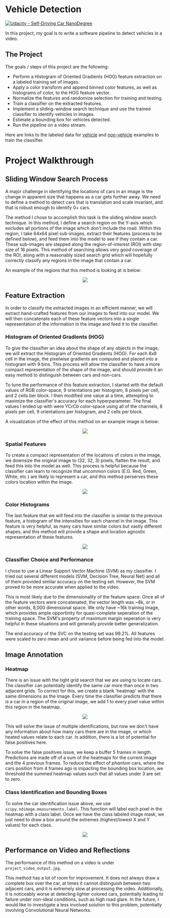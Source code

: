 # **Vehicle Detection**
[![Udacity - Self-Driving Car NanoDegree](https://s3.amazonaws.com/udacity-sdc/github/shield-carnd.svg)](http://www.udacity.com/drive)


In this project, my goal is to write a software pipeline to detect vehicles in a video.  

**The Project**
---

The goals / steps of this project are the following:

* Perform a Histogram of Oriented Gradients (HOG) feature extraction on a labeled training set of images.
* Apply a color transform and append binned color features, as well as histograms of color, to the HOG feature vector. 
* Normalize the features and randomize selection for training and testing.
* Train a classifier on the extracted features.
* Implement a sliding-window search technique and use the trained classifier to identify vehicles in images.
* Estimate a bounding box for vehicles detected.
* Run the pipeline on a video stream.

Here are links to the labeled data for [vehicle](https://s3.amazonaws.com/udacity-sdc/Vehicle_Tracking/vehicles.zip) and [non-vehicle](https://s3.amazonaws.com/udacity-sdc/Vehicle_Tracking/non-vehicles.zip) examples to train the classifier.  

# **Project Walkthrough**

## Sliding Window Search Process

A major challenge in identifying the locations of cars in an image is the change in apparent size that happens as a car gets further away. We need to define a method to detect cars that is translation and scale invariant, and that is robust enough to identify 0+ cars.

The method I chose to accomplish this task is the sliding window search technique. In this method, I define a search region on the Y-axis which excludes all portions of the image which don't include the road. Within this region, I take 64x64 pixel sub-images, extract their features (process to be defined below), and feed them into the model to see if they contain a car. These sub-images are stepped along the region-of-interest (ROI) with step size of 16 pixels. This method of searching allows very good coverage of the ROI, along with a reasonably sized search grid which will hopefully correctly classify any regions in the image that contain a car.

An example of the regions that this method is looking at is below:

<div align="center">
	<img src="https://github.com/jpthalman/CarND/blob/master/Projects/VehicleDetection/output_images/sliding-window.png">
</div>

## Feature Extraction

In order to classify the extracted images in an efficient manner, we will extract hand-crafted features from our images to feed into our model. We will then concatenate each of these feature vectors into a single representation of the information in the image and feed it to the classifier.

### Histogram of Oriented Gradients (HOG)

To give the classifier an idea about the shape of any objects in the image, we will extract the Histogram of Oriented Gradients (HOG). For each 8x8 cell in the image, the pixelwise gradients are computed and placed into a histogram with 9 bins. This process will allow the classifier to have a more compact representation of the shape of the image, and should provide it an easy method to distinguish between cars and non-cars.

To tune the performance of this feature extraction, I started with the default values of RGB color-space, 9 orientations per histogram, 8 pixels per cell, and 2 cells ber block. I then modified one value at a time, attempting to maximize the classifier's accuracy for each hyperparameter. The final values I ended up with were YCrCb color-space using all of the channels, 8 pixels per cell, 9 orientations per histogram, and 2 cells per block.

A visualization of the effect of this method on an example image is below:

<div align="center">
	<img src="https://github.com/jpthalman/CarND/blob/master/Projects/VehicleDetection/output_images/hog.png">
</div>

### Spatial Features

To create a compact representation of the locations of colors in the image, we downsize the original image to (32, 32, 3) pixels, flatten the result, and feed this into the model as well. This process is helpful because the classifier can learn to recognize that uncommon colors (E.G. Red, Green, White, etc.) are likely to represent a car, and this method perserves these colors location within the image. 

<div align="center">
	<img src="https://github.com/jpthalman/CarND/blob/master/Projects/VehicleDetection/output_images/spatial.png">
</div>

### Color Histograms

The last feature that we will feed into the classifier is similar to the previous feature, a histogram of the intensities for each channel in the image. This feature is very helpful, as many cars have similar colors but vastly different shapes, and this method will provide a shape and location agnostic representation of these features.

<div align="center">
	<img src="https://github.com/jpthalman/CarND/blob/master/Projects/VehicleDetection/output_images/color.png">
</div>

### Classifier Choice and Performance

I chose to use a Linear Support Vector Machine (SVM) as my classifier. I tried out several different models (SVM, Decision Tree, Neural Net) and all of them provided similar accuracy on the testing set. However, the SVM  proved to be more accurate when applied to the video.

This is most likely due to the dimensionality of the feature space. Once all of the feature vectors were concatenated, the vector length was ~8k, or in other words, 8,000 dimensional space. We only have ~16k training image, which provides ample opportinity for quasi-complete seperation of the training space. The SVM's property of maximum margin seperation is very helpful in these situations and will generally provide better generalization. 

The end accuracy of the SVC on the testing set was 99.2%. All features were scaled to zero mean and unit variance before being fed into the model.

## Image Annotation

### Heatmap

There is an issue with the tight grid search that we are using to locate cars. The classifier can potentially identify the same car more than once in two adjacent grids. To correct for this, we create a blank 'heatmap' with the same dimensions as the image. Every time the classifier predicts that there is a car in a region of the original image, we add 1 to every pixel value within this region in the heatmap. 

<div align="center">
	<img src="https://github.com/jpthalman/CarND/blob/master/Projects/VehicleDetection/output_images/heatmap.png">
</div>

This will solve the issue of multiple identifications, but now we don't have any information about how many cars there are in the image, or which heated values relate to each car. In addition, there is a lot of potential for false positives here.

To solve the false positives issue, we keep a buffer 5 frames in length. Predictions are made off of a sum of the heatmaps for the current image and the 4 previous frames. To reduce the effect of *phantom* cars, where the cars position from 4 frames ago is impacting the bounding box location, we threshold the summed heatmap values such that all values under 3 are set to zero. 

### Class Identification and Bounding Boxes

To solve the car identification issue above, we use `scipy.ndimage.measurements.label`. This function will label each pixel in the heatmap with a class label. Once we have the class labeled image mask, we just need to draw a box around the extremes (highest/lowest X and Y values) for each class.
 
<div align="center">
	<img src="https://github.com/jpthalman/CarND/blob/master/Projects/VehicleDetection/output_images/classes.png">
</div>

## Performance on Video and Reflections

The performance of this method on a video is under `project_video_output.jpg`.

This method has a lot of room for improvement. It does not always draw a complete box over the car, at times it cannot distinguish between two adjacent cars, and it is extremely slow at processing the video. Additionally, it is noticeably worse at detecting lighter colored cars, potentially leading to failure under non-ideal conditions, such as high road glare. In the future, I would like to investigate a less involved solution to this problem, potentially involving Convolutional Neural Networks.
